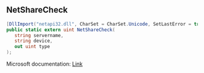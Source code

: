 ## NetShareCheck

```csharp
[DllImport("netapi32.dll", CharSet = CharSet.Unicode, SetLastError = true)]
public static extern uint NetShareCheck(
   string servername,
   string device,
   out uint type
);
```

Microsoft documentation: [Link](https://docs.microsoft.com/en-us/windows/win32/api/lmshare/nf-lmshare-netsharecheck)
